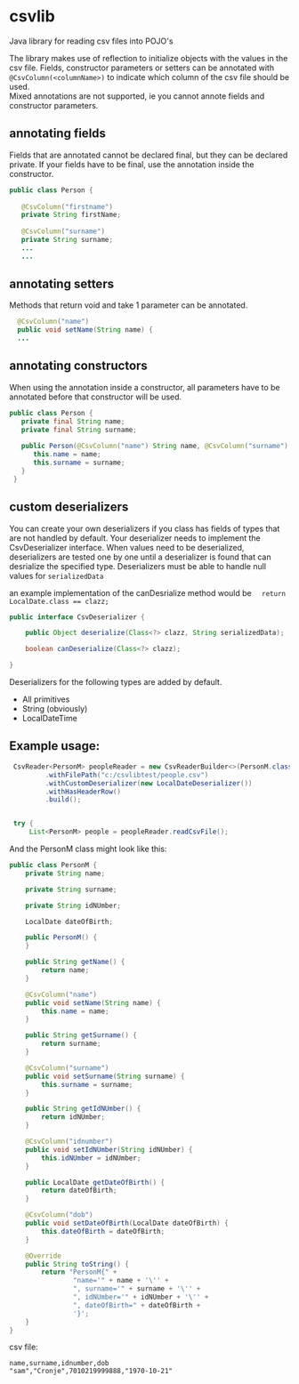 # csvlib
Java library for reading csv files into POJO's

The library makes use of reflection to initialize objects with the values in the csv file.  Fields, constructor parameters or setters can 
be annotated with `@CsvColumn(<columnName>)` to indicate which column of the csv file should be used.  
Mixed annotations are not supported, ie you cannot annote fields and constructor parameters.

## annotating fields
Fields that are annotated cannot be declared final, but they can be declared private.  If your fields have to be final, 
use the annotation inside the constructor.

```java
public class Person {
   
   @CsvColumn("firstname")
   private String firstName;
   
   @CsvColumn("surname")
   private String surname;
   ...
   ...
```

## annotating setters
Methods that return void and take 1 parameter can be annotated.

```java
  @CsvColumn("name")
  public void setName(String name) {
  ...
```

## annotating constructors
When using the annotation inside a constructor, all parameters have to be annotated before that constructor will be used.

```java
public class Person {
   private final String name;
   private final String surname;
   
   public Person(@CsvColumn("name") String name, @CsvColumn("surname") String surname) {
      this.name = name;
      this.surname = surname;
   }
 }
 ```

## custom deserializers
You can create your own deserializers if you class has fields of types that are not handled by default.  Your deserializer needs to implement the CsvDeserializer interface.
When values need to be deserialized, deserializers are tested one by one until a deserializer is found that can desrialize the specified type.  Deserializers must be able to handle null values for `serializedData`

an example implementation of the canDesrialize method would be `   return LocalDate.class == clazz; `

```java
public interface CsvDeserializer {

    public Object deserialize(Class<?> clazz, String serializedData);

    boolean canDeserialize(Class<?> clazz);

}
```

Deserializers for the following types are added by default.
* All primitives  
* String (obviously)
* LocalDateTime



## Example usage:
```java
 CsvReader<PersonM> peopleReader = new CsvReaderBuilder<>(PersonM.class)
         .withFilePath("c:/csvlibtest/people.csv")
         .withCustomDeserializer(new LocalDateDeserializer())
         .withHasHeaderRow()
         .build();


 try {
     List<PersonM> people = peopleReader.readCsvFile();
```
And the PersonM class might look like this:

```java
public class PersonM {
    private String name;

    private String surname;

    private String idNUmber;

    LocalDate dateOfBirth;

    public PersonM() {
    }

    public String getName() {
        return name;
    }

    @CsvColumn("name")
    public void setName(String name) {
        this.name = name;
    }

    public String getSurname() {
        return surname;
    }

    @CsvColumn("surname")
    public void setSurname(String surname) {
        this.surname = surname;
    }

    public String getIdNUmber() {
        return idNUmber;
    }

    @CsvColumn("idnumber")
    public void setIdNUmber(String idNUmber) {
        this.idNUmber = idNUmber;
    }

    public LocalDate getDateOfBirth() {
        return dateOfBirth;
    }

    @CsvColumn("dob")
    public void setDateOfBirth(LocalDate dateOfBirth) {
        this.dateOfBirth = dateOfBirth;
    }

    @Override
    public String toString() {
        return "PersonM{" +
                "name='" + name + '\'' +
                ", surname='" + surname + '\'' +
                ", idNUmber='" + idNUmber + '\'' +
                ", dateOfBirth=" + dateOfBirth +
                '}';
    }
}
```

csv file:
```
name,surname,idnumber,dob
"sam","Cronje",7010219999888,"1970-10-21"
```
